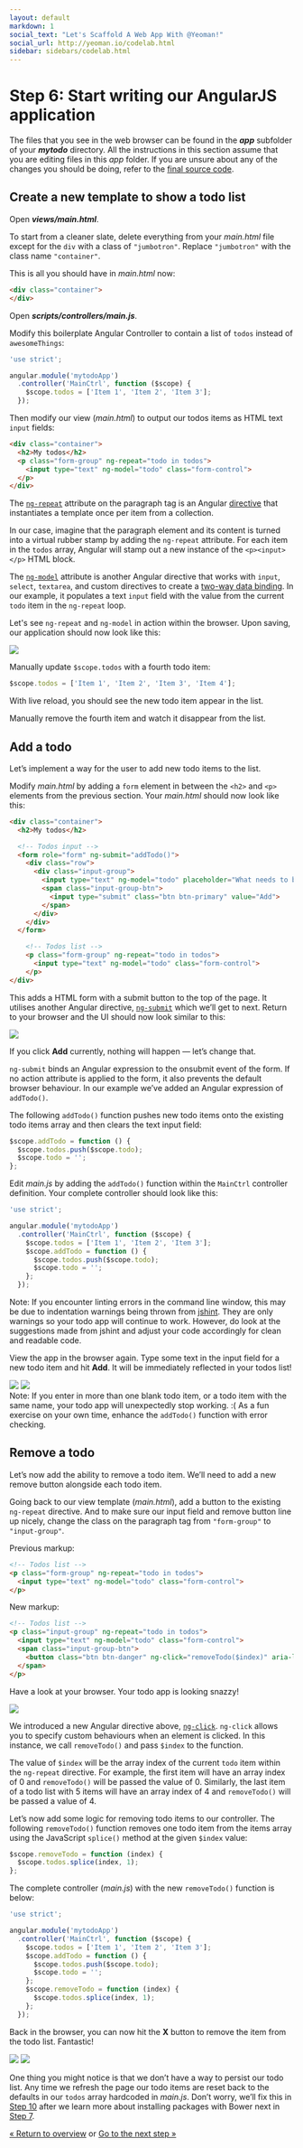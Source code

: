 ```yaml
---
layout: default
markdown: 1
social_text: "Let's Scaffold A Web App With @Yeoman!"
social_url: http://yeoman.io/codelab.html
sidebar: sidebars/codelab.html
---
```


# Step 6: Start writing our AngularJS application

The files that you see in the web browser can be found in the ***app*** subfolder of your ***mytodo*** directory. All the instructions in this section assume that you are editing files in this *app* folder.  If you are unsure about any of the changes you should be doing, refer to the <a href="../codelab.html#source-files">final source code</a>.

## Create a new template to show a todo list

Open ***views/main.html***.

To start from a cleaner slate, delete everything from your *main.html* file except for the `div` with a class of `"jumbotron"`. Replace `"jumbotron"` with the class name `"container"`.

This is all you should have in *main.html* now:

```html
<div class="container">
</div>
```

Open ***scripts/controllers/main.js***.

Modify this boilerplate Angular Controller to contain a list of `todos` instead of `awesomeThings`:

```js
'use strict';

angular.module('mytodoApp')
  .controller('MainCtrl', function ($scope) {
    $scope.todos = ['Item 1', 'Item 2', 'Item 3'];
  });

```

Then modify our view (*main.html*) to output our todos items as HTML text `input` fields:

```html
<div class="container">
  <h2>My todos</h2>
  <p class="form-group" ng-repeat="todo in todos">
    <input type="text" ng-model="todo" class="form-control">
  </p>
</div>
```

The [`ng-repeat`](http://docs.angularjs.org/api/ng.directive:ngRepeat) attribute on the paragraph tag is an Angular [directive](http://docs.angularjs.org/guide/directive) that instantiates a template once per item from a collection.

In our case, imagine that the paragraph element and its content is turned into a virtual rubber stamp by adding the `ng-repeat` attribute. For each item in the `todos` array, Angular will stamp out a new instance of the `<p><input></p>` HTML block.

The [`ng-model`](http://docs.angularjs.org/api/ng.directive:ngModel) attribute is another Angular directive that works with `input`, `select`, `textarea`, and custom directives to create a [two-way data binding](http://docs.angularjs.org/guide/databinding). In our example, it populates a text `input` field with the value from the current `todo` item in the `ng-repeat` loop.

Let's see `ng-repeat` and `ng-model` in action within the browser. Upon saving, our application should now look like this:

![](/assets/img/codelab/image_15.png)

Manually update `$scope.todos` with a fourth todo item:

```js
$scope.todos = ['Item 1', 'Item 2', 'Item 3', 'Item 4'];
```

With live reload, you should see the new todo item appear in the list.

Manually remove the fourth item and watch it disappear from the list.

## Add a todo

Let’s implement a way for the user to add new todo items to the list.

Modify *main.html* by adding a `form` element in between the `<h2>` and `<p>` elements from the previous section. Your *main.html* should now look like this:

```html
<div class="container">
  <h2>My todos</h2>

  <!-- Todos input -->
  <form role="form" ng-submit="addTodo()">
    <div class="row">
      <div class="input-group">
        <input type="text" ng-model="todo" placeholder="What needs to be done?" class="form-control">
        <span class="input-group-btn">
          <input type="submit" class="btn btn-primary" value="Add">
        </span>
      </div>
    </div>
  </form>

    <!-- Todos list -->
    <p class="form-group" ng-repeat="todo in todos">
      <input type="text" ng-model="todo" class="form-control">
    </p>
</div>
```

This adds a HTML form with a submit button to the top of the page. It utilises another Angular directive, [`ng-submit`](http://docs.angularjs.org/api/ng.directive:ngSubmit) which we’ll get to next. Return to your browser and the UI should now look similar to this:

![](/assets/img/codelab/image_16.png)

If you click **Add** currently, nothing will happen &mdash; let’s change that.

`ng-submit` binds an Angular expression to the onsubmit event of the form. If no action attribute is applied to the form, it also prevents the default browser behaviour. In our example we’ve added an Angular expression of `addTodo()`.

The following `addTodo()` function pushes new todo items onto the existing todo items array and then clears the text input field:

```js
$scope.addTodo = function () {
  $scope.todos.push($scope.todo);
  $scope.todo = '';
};
```

Edit *main.js* by adding the `addTodo()` function within the `MainCtrl` controller definition. Your complete controller should look like this:

```js
'use strict';

angular.module('mytodoApp')
  .controller('MainCtrl', function ($scope) {
    $scope.todos = ['Item 1', 'Item 2', 'Item 3'];
    $scope.addTodo = function () {
      $scope.todos.push($scope.todo);
      $scope.todo = '';
    };
  });
 ```

<div class="note tip">
Note: If you encounter linting errors in the command line window, this may be due to indentation warnings being thrown from <a href="http://www.jshint.com/">jshint</a>. They are only warnings so your todo app will continue to work. However, do look at the suggestions made from jshint and adjust your code accordingly for clean and readable code.
</div>

View the app in the browser again. Type some text in the input field for a new todo item and hit **Add**. It will be immediately reflected in your todos list!

<div class="side-by-side">
  <img src="/assets/img/codelab/image_17.png">
  <img src="/assets/img/codelab/image_18.png">
</div>

<div class="note important">
Note: If you enter in more than one blank todo item, or a todo item with the same name, your todo app will unexpectedly stop working. :( As a fun exercise on your own time, enhance the <code>addTodo()</code> function with error checking.
</div>

## Remove a todo

Let’s now add the ability to remove a todo item. We’ll need to add a new remove button alongside each todo item.

Going back to our view template (*main.html*), add a button to the existing `ng-repeat` directive. And to make sure our input field and remove button line up nicely, change the class on the paragraph tag from `"form-group"` to `"input-group"`.

Previous markup:

```html
<!-- Todos list -->
<p class="form-group" ng-repeat="todo in todos">
  <input type="text" ng-model="todo" class="form-control">
</p>
```

New markup:

```html
<!-- Todos list -->
<p class="input-group" ng-repeat="todo in todos">
  <input type="text" ng-model="todo" class="form-control">
  <span class="input-group-btn">
    <button class="btn btn-danger" ng-click="removeTodo($index)" aria-label="Remove">X</button>
  </span>
</p>
```

Have a look at your browser. Your todo app is looking snazzy!

![](/assets/img/codelab/image_19.png)

We introduced a new Angular directive above, [`ng-click`](http://docs.angularjs.org/api/ng.directive:ngClick). `ng-click` allows you to specify custom behaviours when an element is clicked. In this instance, we call `removeTodo()` and pass `$index` to the function.

The value of `$index` will be the array index of the current `todo` item within the `ng-repeat` directive. For example, the first item will have an array index of 0 and `removeTodo()` will be passed the value of 0. Similarly, the last item of a todo list with 5 items will have an array index of 4 and `removeTodo()` will be passed a value of 4.

Let’s now add some logic for removing todo items to our controller. The following `removeTodo()` function removes one todo item from the items array using the JavaScript `splice()` method at the given `$index` value:

```js
$scope.removeTodo = function (index) {
  $scope.todos.splice(index, 1);
};
```

The complete controller (*main.js*) with the new `removeTodo()` function is below:

```js
'use strict';

angular.module('mytodoApp')
  .controller('MainCtrl', function ($scope) {
    $scope.todos = ['Item 1', 'Item 2', 'Item 3'];
    $scope.addTodo = function () {
      $scope.todos.push($scope.todo);
      $scope.todo = '';
    };
    $scope.removeTodo = function (index) {
      $scope.todos.splice(index, 1);
    };
  });
```

Back in the browser, you can now hit the **X** button to remove the item from the todo list. Fantastic!

<div class="side-by-side">
  <img src="/assets/img/codelab/image_20.png">
  <img src="/assets/img/codelab/image_21.png">
</div>

One thing you might notice is that we don’t have a way to persist our todo list. Any time we refresh the page our todo items are reset back to the defaults in our `todos` array hardcoded in *main.js*. Don’t worry, we’ll fix this in [Step 10](local-storage.html) after we learn more about installing packages with Bower next in [Step 7](install-packages.html).

<p class="codelab-paging">
  <a href="../codelab.html#toc">&laquo; Return to overview</a>
  or
  <a href="install-packages.html">Go to the next step &raquo;</a>
</p>
